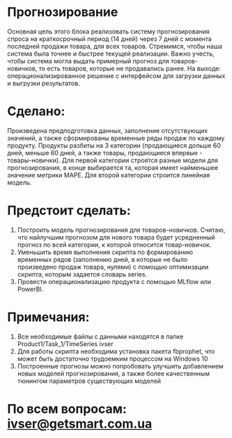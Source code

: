 # Прогнозирование    
Основная цель этого блока реализовать систему прогнозирования спроса на краткосрочный период (14 дней) через 7 дней с момента последней продажи товара, для всех товаров. Стремимся, чтобы наша система была точнее и быстрее текущей реализации. Важно учесть, чтобы система могла выдать примерный прогноз для товаров-новичков, то есть товаров, которые не продавались ранее. 
На выходе: операционализированное решение с интерфейсом для загрузки данных и выгрузки результатов. 
# Сделано:  
Произведена предподготовка данных, заполнение отсутствующих значений, а также сформированы временные ряды продаж по каждому продукту. Продукты разбиты на 3 категории (продающиеся дольше 60 дней, меньше 60 дней, а также товары, продающиеся впервые - товары-новички). Для первой категории строятся разные модели для прогнозирования, в конце выбирается та, которая имеет найменьшее значение метрики MAPE. Для второй категории строится линейная модель.
# Предстоит сделать:   
1) Построить модель прогнозирования для товаров-новичков. Считаю, что найлучшим прогнозом для нового товара будет усредненный прогноз по всей категории, к которой относится товар-новичок.
2) Уменьшить время выполнения скрипта по формированию временных рядов (заполнению дней, в которые не было произведено продаж товара, нулями) с помощью оптимизации скрипта, которым задается словарь series.
3) Провести операционализацию продукта с помощью MLflow или PowerBI.
# Примечания: 
1) Все необходимые файлы с данными находятся в папке Product1/Task_1/TimeSeries ivser
2) Для работы скрипта необходима установка пакета fbprophet, что может быть достаточно трудоемким процессом на Windows 10
3) Построенные прогнозы можно попробовать улучшить добавлением новых моделей прогнозирования, а также более качественным тюнингом параметров существующих моделей

# По всем вопросам: ivser@getsmart.com.ua
